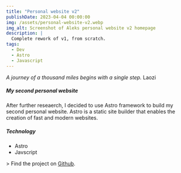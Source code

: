 ```yaml
---
title: "Personal website v2"
publishDate: 2023-04-04 00:00:00
img: /assets/personal-website-v2.webp
img_alt: Screenshot of Aleks personal website v2 homepage
description: |
  Complete rework of v1, from scratch.
tags:
  - Dev
  - Astro
  - Javascript
---
```

<i>A journey of a thousand miles begins with a single step.</i> Laozi

##### My second personal website

After further reseaerch, I decided to use Astro framework to build my second personal website.
Astro is a static site builder that enables the creation of fast and modern websites.

##### Technology

- Astro
- Javscript

\> Find the project on <a href="https://github.com/a160v/personal-website-v1" target="_blank">Github</a>.
